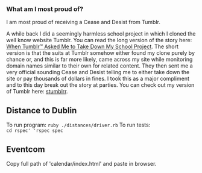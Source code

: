 ### What am I most proud of?

I am most proud of receiving a Cease and Desist from Tumblr.

A while back I did a seemingly harmless school project in which I cloned the well
know website Tumblr. You can read the long version of the story here: [When Tumblr™ Asked Me to Take Down My School Project](https://www.linkedin.com/pulse/when-tumblr-asked-me-take-down-my-school-project-kat-telles?trk=pulse_spock-articles).
The short version is that the suits at Tumblr somehow either found my clone purely by chance or,
and this is far more likely, came across my site while monitoring domain names similar to their
own for related content. They then sent me a very official sounding Cease and Desist telling me to
either take down the site or pay thousands of dollars in fines. I took this as a major compliment
and to this day break out the story at parties. You can check out my version of Tumblr here: [stumblrr](http://stumblrr.com/).

## Distance to Dublin
To run program: `ruby ./distances/driver.rb`
To run tests:   
  `cd rspec'
  'rspec spec`

## Eventcom
  Copy full path of 'calendar/index.html' and paste in browser.
